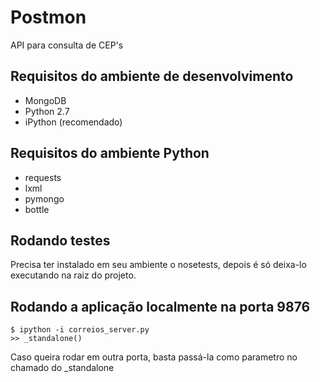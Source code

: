 Postmon
==========
API para consulta de CEP's


Requisitos do ambiente de desenvolvimento
---------------------------------------------
* MongoDB
* Python 2.7
* iPython (recomendado)

Requisitos do ambiente Python
-----------------------
* requests
* lxml
* pymongo
* bottle

Rodando testes
----------------
Precisa ter instalado em seu ambiente o nosetests, depois é só deixa-lo executando na raiz do projeto.

Rodando a aplicação localmente na porta 9876
--------------------------------

	$ ipython -i correios_server.py
	>> _standalone()

Caso queira rodar em outra porta, basta passá-la como parametro no chamado do _standalone
